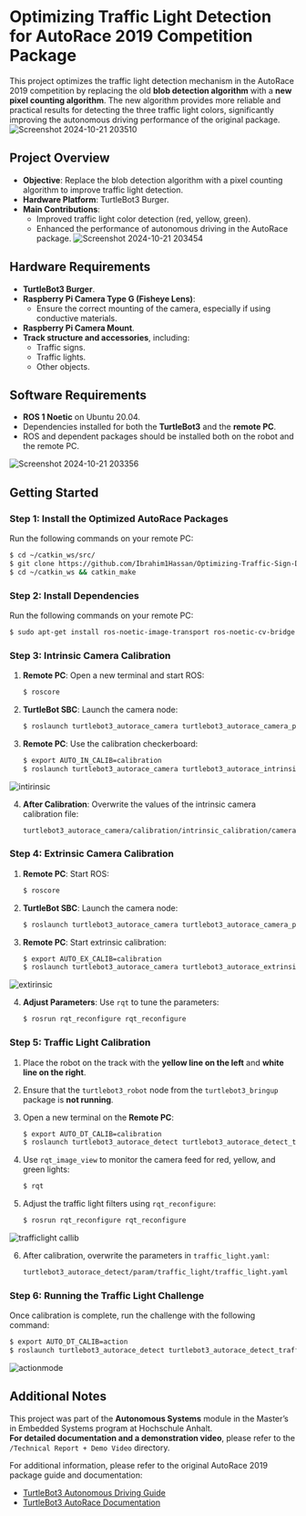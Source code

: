 # Optimizing Traffic Light Detection for AutoRace 2019 Competition Package

This project optimizes the traffic light detection mechanism in the AutoRace 2019 competition by replacing the old **blob detection algorithm** with a **new pixel counting algorithm**. The new algorithm provides more reliable and practical results for detecting the three traffic light colors, significantly improving the autonomous driving performance of the original package.
![Screenshot 2024-10-21 203510](https://github.com/user-attachments/assets/158a7af4-06b4-4702-a641-3008db007cf9)

## Project Overview

- **Objective**: Replace the blob detection algorithm with a pixel counting algorithm to improve traffic light detection.
- **Hardware Platform**: TurtleBot3 Burger.
- **Main Contributions**:
  - Improved traffic light color detection (red, yellow, green).
  - Enhanced the performance of autonomous driving in the AutoRace package.
![Screenshot 2024-10-21 203454](https://github.com/user-attachments/assets/3595b589-6528-44ba-b950-2dae080afa7e)

## Hardware Requirements

- **TurtleBot3 Burger**.
- **Raspberry Pi Camera Type G (Fisheye Lens)**:
  - Ensure the correct mounting of the camera, especially if using conductive materials.
- **Raspberry Pi Camera Mount**.
- **Track structure and accessories**, including:
  - Traffic signs.
  - Traffic lights.
  - Other objects.
## Software Requirements

- **ROS 1 Noetic** on Ubuntu 20.04.
- Dependencies installed for both the **TurtleBot3** and the **remote PC**.
- ROS and dependent packages should be installed both on the robot and the remote PC.

![Screenshot 2024-10-21 203356](https://github.com/user-attachments/assets/5e95a73f-98fe-4cf0-9815-3b3666124755)


## Getting Started

### Step 1: Install the Optimized AutoRace Packages

Run the following commands on your remote PC:

```bash
$ cd ~/catkin_ws/src/
$ git clone https://github.com/Ibrahim1Hassan/Optimizing-Traffic-Sign-Detection-for-Turtlebot3-ROS-Autonomous-Driving
$ cd ~/catkin_ws && catkin_make
```

### Step 2: Install Dependencies

Run the following commands on your remote PC:

```bash
$ sudo apt-get install ros-noetic-image-transport ros-noetic-cv-bridge ros-noetic-vision-opencv python3-opencv libopencv-dev ros-noetic-image-proc
```
### Step 3: Intrinsic Camera Calibration


1. **Remote PC**: Open a new terminal and start ROS:

    ```bash
    $ roscore
    ```

2. **TurtleBot SBC**: Launch the camera node:

    ```bash
    $ roslaunch turtlebot3_autorace_camera turtlebot3_autorace_camera_pi.launch
    ```

3. **Remote PC**: Use the calibration checkerboard:

    ```bash
    $ export AUTO_IN_CALIB=calibration
    $ roslaunch turtlebot3_autorace_camera turtlebot3_autorace_intrinsic_camera_calibration.launch
    ```
![intirinsic](https://github.com/user-attachments/assets/64f445f6-b118-4add-82e8-b6e979f5419a)

4. **After Calibration**: Overwrite the values of the intrinsic camera calibration file:

    ```bash
    turtlebot3_autorace_camera/calibration/intrinsic_calibration/camerav2_320x240_30fps.yaml
    ```
### Step 4: Extrinsic Camera Calibration

1. **Remote PC**: Start ROS:

    ```bash
    $ roscore
    ```

2. **TurtleBot SBC**: Launch the camera node:

    ```bash
    $ roslaunch turtlebot3_autorace_camera turtlebot3_autorace_camera_pi.launch
    ```

3. **Remote PC**: Start extrinsic calibration:

    ```bash
    $ export AUTO_EX_CALIB=calibration
    $ roslaunch turtlebot3_autorace_camera turtlebot3_autorace_extrinsic_camera_calibration.launch
    ```
![extirinsic](https://github.com/user-attachments/assets/d6328855-0bdd-4093-9cda-13a13367f7d9)

4. **Adjust Parameters**: Use `rqt` to tune the parameters:

    ```bash
    $ rosrun rqt_reconfigure rqt_reconfigure
    ```
### Step 5: Traffic Light Calibration

1. Place the robot on the track with the **yellow line on the left** and **white line on the right**.
2. Ensure that the `turtlebot3_robot` node from the `turtlebot3_bringup` package is **not running**.
3. Open a new terminal on the **Remote PC**:

    ```bash
    $ export AUTO_DT_CALIB=calibration
    $ roslaunch turtlebot3_autorace_detect turtlebot3_autorace_detect_traffic_light.launch
    ```

4. Use `rqt_image_view` to monitor the camera feed for red, yellow, and green lights:

    ```bash
    $ rqt
    ```

5. Adjust the traffic light filters using `rqt_reconfigure`:

    ```bash
    $ rosrun rqt_reconfigure rqt_reconfigure
    ```
![trafficlight callib](https://github.com/user-attachments/assets/e7456ab4-2f86-437f-8bf8-ec05f2ed14be)

6. After calibration, overwrite the parameters in `traffic_light.yaml`:

    ```bash
    turtlebot3_autorace_detect/param/traffic_light/traffic_light.yaml
    ```
### Step 6: Running the Traffic Light Challenge

Once calibration is complete, run the challenge with the following command:

```bash
$ export AUTO_DT_CALIB=action
$ roslaunch turtlebot3_autorace_detect turtlebot3_autorace_detect_traffic_light.launch
```
![actionmode](https://github.com/user-attachments/assets/c9611208-74b1-440e-964a-7cff1721439a)

## Additional Notes

This project was part of the **Autonomous Systems** module in the Master’s in Embedded Systems program at Hochschule Anhalt.  
**For detailed documentation and a demonstration video**, please refer to the `/Technical Report + Demo Video` directory.

For additional information, please refer to the original AutoRace 2019 package guide and documentation:

- [TurtleBot3 Autonomous Driving Guide](https://emanual.robotis.com/docs/en/platform/turtlebot3/autonomous_driving/)
- [TurtleBot3 AutoRace Documentation](https://emanual.robotis.com/docs/en/platform/turtlebot3/autonomous_driving_autorace/)
